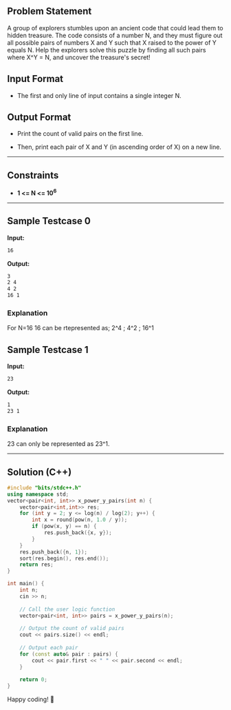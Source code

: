 ## Problem Statement

A group of explorers stumbles upon an ancient code that could lead them to hidden treasure. The code consists of a number N, and they must figure out all possible pairs of numbers X and Y such that X raised to the power of Y equals N. Help the explorers solve this puzzle by finding all such pairs where X^Y = N, and uncover the treasure's secret!

## Input Format

- The first and only line of input contains a single integer N.

## Output Format

- Print the count of valid pairs on the first line.

- Then, print each pair of X and Y (in ascending order of X) on a new line.

---

## Constraints

- **1 <= N <= 10<sup>6</sup>**

---

## Sample Testcase 0

**Input:**
```bash
16
```

**Output:**
```bash 
3
2 4
4 2
16 1
```

### Explanation


For N=16
16 can be rtepresented as; 2^4 ; 4^2 ; 16^1

## Sample Testcase 1

**Input:**
```bash
23
```

**Output:**
```bash
1
23 1
```
### Explanation

23 can only be represented as 23^1.


---

## Solution (C++)

```cpp
#include "bits/stdc++.h"
using namespace std;
vector<pair<int, int>> x_power_y_pairs(int n) {
    vector<pair<int,int>> res;
    for (int y = 2; y <= log(n) / log(2); y++) {
        int x = round(pow(n, 1.0 / y));
        if (pow(x, y) == n) {
            res.push_back({x, y});
        }
    }
    res.push_back({n, 1});
    sort(res.begin(), res.end());
    return res;
}

int main() {
    int n;
    cin >> n;
    
    // Call the user logic function
    vector<pair<int, int>> pairs = x_power_y_pairs(n);
    
    // Output the count of valid pairs
    cout << pairs.size() << endl;
    
    // Output each pair
    for (const auto& pair : pairs) {
        cout << pair.first << " " << pair.second << endl;
    }
    
    return 0;
}
```


Happy coding! 🚀
